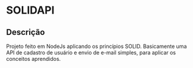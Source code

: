 # SOLIDAPI

## Descrição

Projeto feito em NodeJs aplicando os princípios SOLID. Basicamente uma API de cadastro de usuário e envio de e-mail simples, para aplicar os conceitos aprendidos. 
